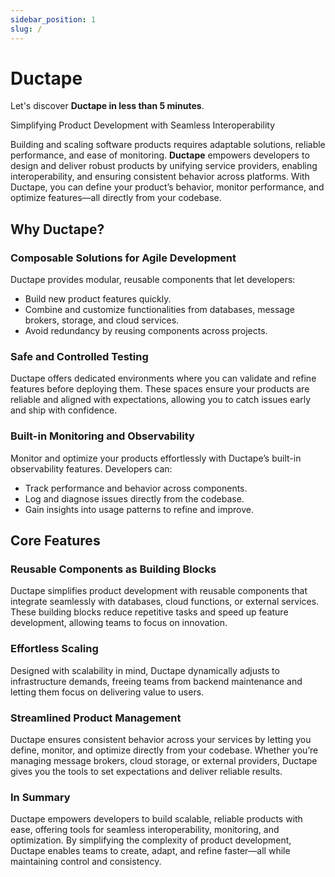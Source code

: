 ```yaml
---
sidebar_position: 1
slug: /
---
```


# Ductape

Let's discover **Ductape in less than 5 minutes**. 

Simplifying Product Development with Seamless Interoperability 

Building and scaling software products requires adaptable solutions, reliable performance, and ease of monitoring. **Ductape** empowers developers to design and deliver robust products by unifying service providers, enabling interoperability, and ensuring consistent behavior across platforms. With Ductape, you can define your product’s behavior, monitor performance, and optimize features—all directly from your codebase.  

## Why Ductape?  

### **Composable Solutions for Agile Development**  
Ductape provides modular, reusable components that let developers:  
- Build new product features quickly.  
- Combine and customize functionalities from databases, message brokers, storage, and cloud services.  
- Avoid redundancy by reusing components across projects.  

### **Safe and Controlled Testing**  
Ductape offers dedicated environments where you can validate and refine features before deploying them. These spaces ensure your products are reliable and aligned with expectations, allowing you to catch issues early and ship with confidence.  


### **Built-in Monitoring and Observability**  
Monitor and optimize your products effortlessly with Ductape’s built-in observability features. Developers can:  
- Track performance and behavior across components.  
- Log and diagnose issues directly from the codebase.  
- Gain insights into usage patterns to refine and improve.  

## Core Features  

### **Reusable Components as Building Blocks**  
Ductape simplifies product development with reusable components that integrate seamlessly with databases, cloud functions, or external services. These building blocks reduce repetitive tasks and speed up feature development, allowing teams to focus on innovation.  

### **Effortless Scaling**  
Designed with scalability in mind, Ductape dynamically adjusts to infrastructure demands, freeing teams from backend maintenance and letting them focus on delivering value to users.  

### **Streamlined Product Management**  
Ductape ensures consistent behavior across your services by letting you define, monitor, and optimize directly from your codebase. Whether you’re managing message brokers, cloud storage, or external providers, Ductape gives you the tools to set expectations and deliver reliable results.  

### **In Summary**  
Ductape empowers developers to build scalable, reliable products with ease, offering tools for seamless interoperability, monitoring, and optimization. By simplifying the complexity of product development, Ductape enables teams to create, adapt, and refine faster—all while maintaining control and consistency.